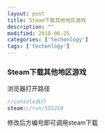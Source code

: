 ```yaml
---
layout: post
title: Steam下载其他地区游戏
description: ""
modified: 2018-06-25
categories: ['techonlogy']
tags: ['techonlogy']
---
```


### Steam下载其他地区游戏

浏览器打开路径
```js
//console执行
steam://run/555210
```
修改后方编号即可调用steam下载